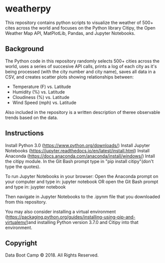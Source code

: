 # weatherpy

This repository contains python scripts to visualize the weather of 500+ cites across the world and focuses on the Python library Citipy, the Open Weather Map API, MatPlotLib, Pandas, and Jupyter Notebooks.

## Background

The Python code in this repository randomly selects 500+ cities across the world, uses a series of succesive API calls, prints a log of each city as it's being processed (with the city number and city name), saves all data in a CSV, and creates scatter plots showing relationships between: 

* Temperature (F) vs. Latitude
* Humidity (%) vs. Latitude
* Cloudiness (%) vs. Latitude
* Wind Speed (mph) vs. Latitude

Also included in the repository is a written description of theree observable trends based on the data. 

## Instructions

Install Python 3.0 (https://www.python.org/downloads/)
Install Jupyter Notebooks (https://jupyter.readthedocs.io/en/latest/install.html)
Install Anaconda (https://docs.anaconda.com/anaconda/install/windows/)
Intall the citipy module. In the Git Bash prompt type in "pip install citipy"(don't type the quotes). 

To run Jupyter Notebooks in your browser: 
Open the Anaconda prompt on your computer and type in: jupyter notebook 
OR open the Git Bash prompt and type in: juypter notebook

Then navigate in Jupyter Notebooks to the .ipynm file that you downloaded from this repository. 

You may also consider installing a virtual environment (https://packaging.python.org/guides/installing-using-pip-and-virtualenv/)and installing Python version 3.7.0 and Citipy into that environment. 


## Copyright

Data Boot Camp © 2018. All Rights Reserved.
